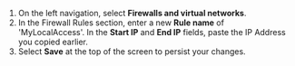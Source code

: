    1. On the left navigation, select **Firewalls and virtual networks**.
   1. In the Firewall Rules section, enter a new **Rule name** of 'MyLocalAccess'.  In the **Start IP** and **End IP** fields, paste the IP Address you copied earlier.
   1. Select **Save** at the top of the screen to persist your changes.